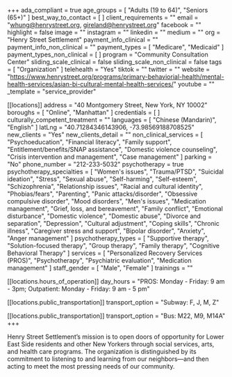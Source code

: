 +++
ada_compliant = true
age_groups = [ "Adults (19 to 64)", "Seniors (65+)" ]
best_way_to_contact = [ ]
client_requirements = ""
email = "whung@henrystreet.org, gireland@henrystreet.org"
facebook = ""
highlight = false
image = ""
instagram = ""
linkedin = ""
medium = ""
org = "Henry Street Settlement"
payment_info_clinical = ""
payment_info_non_clinical = ""
payment_types = [ "Medicare", "Medicaid" ]
payment_types_non_clinical = [ ]
program = "Community Consultation Center"
sliding_scale_clinical = false
sliding_scale_non_clinical = false
tags = [ "Organization" ]
telehealth = "Yes"
tiktok = ""
twitter = ""
website = "https://www.henrystreet.org/programs/primary-behaviorial-health/mental-health-services/asian-bi-cultural-mental-health-services/"
youtube = ""
_template = "service_provider"

[[locations]]
address = "40 Montgomery Street, New York, NY 10002"
boroughs = [ "Online", "Manhattan" ]
credentials = [ ]
culturally_competent_treatment = ""
languages = [ "Chinese (Mandarin)", "English" ]
latLng = "40.71284346143906, -73.98569188708525"
new_clients = "Yes"
new_clients_detail = ""
non_clinical_services = [
  "Psychoeducation",
  "Financial literacy",
  "Family support",
  "Entitlement/benefits/SNAP assistance",
  "Domestic violence counseling",
  "Crisis intervention and management",
  "Case management"
]
parking = "No"
phone_number = "212-233-5032"
psychotherapy = true
psychotherapy_specialties = [
  "Women's issues",
  "Trauma/PTSD",
  "Suicidal ideation",
  "Stress",
  "Sexual abuse",
  "Self-harming",
  "Self-esteem",
  "Schizophrenia",
  "Relationship issues",
  "Racial and cultural identity",
  "Phobias/fears",
  "Parenting",
  "Panic attacks/disorder",
  "Obsessive compulsive disorder",
  "Mood disorders",
  "Men's issues",
  "Medication management",
  "Grief, loss, and bereavement",
  "Family conflict",
  "Emotional disturbance",
  "Domestic violence",
  "Domestic abuse",
  "Divorce and separation",
  "Depression",
  "Cultural adjustment",
  "Coping skills",
  "Chronic illness",
  "Caregiver stress and support",
  "Bipolar disorder",
  "Anxiety",
  "Anger management"
]
psychotherapy_types = [
  "Supportive therapy",
  "Solution-focused therapy",
  "Group therapy",
  "Family therapy",
  "Cognitive Behavioral Therapy"
]
services = [
  "Personalized Recovery Services (PROS)",
  "Psychotherapy",
  "Psychiatric evaluation",
  "Medication management"
]
staff_gender = [ "Male", "Female" ]
trainings = ""

  [[locations.hours_of_operation]]
  day_hours = "PROS: Monday - Friday: 9 am - 3pm; Outpatient: Monday - Friday: 9 am - 5 pm"

  [[locations.public_transportation]]
  transport_option = "Subway: F, J, M, Z"

  [[locations.public_transportation]]
  transport_option = "Bus: M22, M9, M14A"
+++

Henry Street Settlement’s mission is to open doors of opportunity for Lower East Side residents and other New Yorkers through social services, arts, and health care programs. The organization is distinguished by its commitment to listening to and learning from our neighbors—and then acting to meet the most pressing needs of our community.
